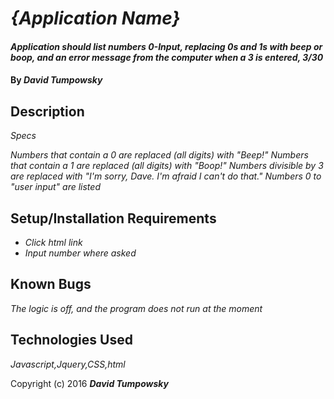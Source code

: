 # _{Application Name}_

#### _Application should list numbers 0-Input, replacing 0s and 1s with beep or boop, and an error message from the computer when a 3 is entered, 3/30_

#### By _**David Tumpowsky**_

## Description
_Specs_

_Numbers that contain a 0 are replaced (all digits) with "Beep!"_
_Numbers that contain a 1 are replaced (all digits) with "Boop!"_
_Numbers divisible by 3 are replaced with "I'm sorry, Dave. I'm afraid I can't do that."_
_Numbers 0 to "user input" are listed_



## Setup/Installation Requirements

* _Click html link_
* _Input number where asked_




## Known Bugs

_The logic is off, and the program does not run at the moment_



## Technologies Used

_Javascript,Jquery,CSS,html_


Copyright (c) 2016 **_David Tumpowsky_**
